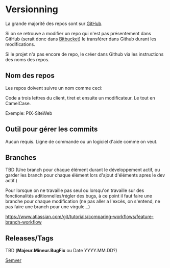 # Versionning

La grande majorité des repos sont sur [GitHub](https://github.com/Pixel-Circus).

Si on se retrouve a modifier un repo qui n'est pas présentement dans GitHub (serait donc dans [Bitbucket](https://bitbucket.org/)) le transférer dans Github durant les modifications.

Si le projet n'a pas encore de repo, le créer dans Github via les instructions des noms des repos.

## Nom des repos

Les repos doivent suivre un nom comme ceci:

Code a trois lettres du client, tiret et ensuite un modificateur. Le tout en CamelCase.

Exemple: PIX-SiteWeb

## Outil pour gérer les commits

Aucun requis. Ligne de commande ou un logiciel d'aide comme on veut.

## Branches

TBD (Une branch pour chaque élément durant le développement actif, ou garder les branch pour chaque élément lors d'ajout d'éléments apres le dev actif.)

Pour lorsque on ne travaille pas seul ou lorsqu'on travaille sur des fonctionalités aditionnelles/régler des bugs, à ce point il faut faire une branche pour chaque modification (ne pas aller a l'excès, on s'entend, ne pas faire une branch pour une virgule...)

https://www.atlassian.com/git/tutorials/comparing-workflows/feature-branch-workflow

## Releases/Tags

TBD (**Majeur.Mineur.BugFix** ou Date YYYY.MM.DD?)

[Semver](https://semver.org/)
